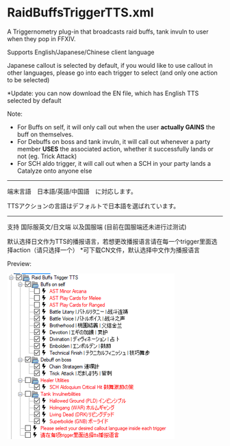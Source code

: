 # RaidBuffsTriggerTTS.xml
A Triggernometry plug-in that broadcasts raid buffs, tank invuln to user when they pop in FFXIV.

Supports English/Japanese/Chinese client language

Japanese callout is selected by default, if you would like to use callout in other languages, please go into each trigger to select (and only one action to be selected)

*Update: you can now download the EN file, which has English TTS selected by default

Note:
<ul>
<li>For Buffs on self, it will only call out when the user <b>actually GAINS</b> the buff on themselves.</li>

<li>For Debuffs on boss and tank invuln, it will call out whenever a party member <b>USES</b> the associated action, whether it successfully lands or not (eg. Trick Attack)</li>

<li>For SCH aldo trigger, it will call out when a SCH in your party lands a Catalyze onto anyone else</li>
</ul>

----------------------------------------------------------------------

端末言語　日本語/英語/中国語　に対応します。

TTSアクションの言語はデフォルトで日本語を選ばれています。

-------------------------------------------------------------------------------

支持 国际服英文/日文端 以及国服端 (目前在国服端还未进行过测试)

默认选择日文作为TTS的播报语言，若想更改播报语言请在每一个trigger里面选择action（请只选择一个）
*可下载CN文件，默认选择中文作为播报语言


Preview:

<picture>
  <img src="https://github.com/N1kken86/RaidBuffsTriggerTTS.xml/blob/main/Sample.PNG">
  </picture>
